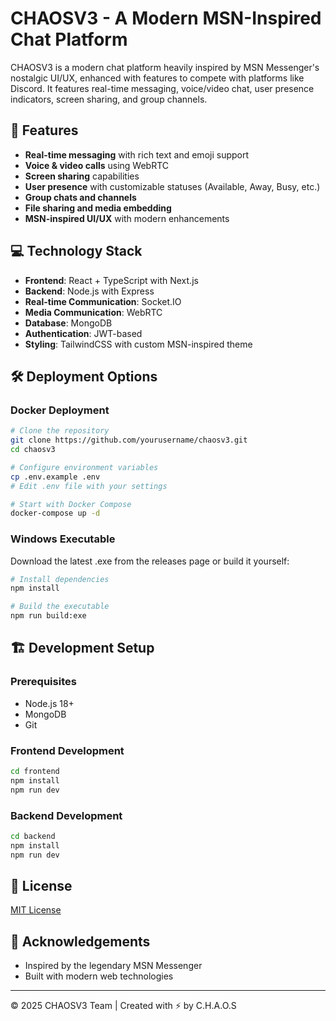 # CHAOSV3 - A Modern MSN-Inspired Chat Platform

CHAOSV3 is a modern chat platform heavily inspired by MSN Messenger's nostalgic UI/UX, enhanced with features to compete with platforms like Discord. It features real-time messaging, voice/video chat, user presence indicators, screen sharing, and group channels.

## 🚀 Features

- **Real-time messaging** with rich text and emoji support
- **Voice & video calls** using WebRTC
- **Screen sharing** capabilities
- **User presence** with customizable statuses (Available, Away, Busy, etc.)
- **Group chats and channels**
- **File sharing and media embedding**
- **MSN-inspired UI/UX** with modern enhancements

## 💻 Technology Stack

- **Frontend**: React + TypeScript with Next.js
- **Backend**: Node.js with Express
- **Real-time Communication**: Socket.IO
- **Media Communication**: WebRTC
- **Database**: MongoDB
- **Authentication**: JWT-based
- **Styling**: TailwindCSS with custom MSN-inspired theme

## 🛠️ Deployment Options

### Docker Deployment
```bash
# Clone the repository
git clone https://github.com/yourusername/chaosv3.git
cd chaosv3

# Configure environment variables
cp .env.example .env
# Edit .env file with your settings

# Start with Docker Compose
docker-compose up -d
```

### Windows Executable
Download the latest .exe from the releases page or build it yourself:

```bash
# Install dependencies
npm install

# Build the executable
npm run build:exe
```

## 🏗️ Development Setup

### Prerequisites
- Node.js 18+
- MongoDB
- Git

### Frontend Development
```bash
cd frontend
npm install
npm run dev
```

### Backend Development
```bash
cd backend
npm install
npm run dev
```

## 📝 License
[MIT License](LICENSE)

## 💖 Acknowledgements
- Inspired by the legendary MSN Messenger
- Built with modern web technologies

---
© 2025 CHAOSV3 Team | Created with ⚡ by C.H.A.O.S
